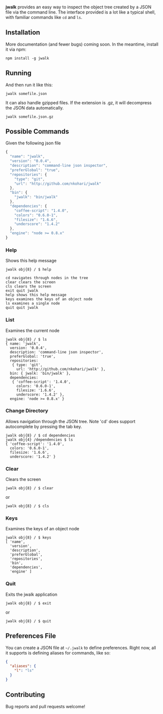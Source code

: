 **jwalk** provides an easy way to inspect the object tree created by a JSON file via the command line.
The interface provided is a lot like a typical shell, with familiar commands like `cd` and `ls`.

## Installation

More documentation (and fewer bugs) coming soon. In the meantime, install it via npm:

```
npm install -g jwalk
```

## Running
And then run it like this:

```
jwalk somefile.json
```

It can also handle gzipped files. If the extension is .gz, it will decompress the JSON data automatically.

```
jwalk somefile.json.gz
```

## Possible Commands

Given the following json file

````javascript
{
  "name": "jwalk",
  "version": "0.0.4",
  "description": "command-line json inspector",
  "preferGlobal": "true",
  "repositories": {
    "type": "git",
    "url": "http://github.com/nkohari/jwalk"
  },
  "bin": {
    "jwalk": "bin/jwalk"
  },
  "dependencies": {
    "coffee-script": "1.4.0",
    "colors": "0.6.0-1",
    "filesize": "1.6.6",
    "underscore": "1.4.2"
  },
  "engine": "node >= 0.8.x"
}
````

### Help

Shows this help message

```
jwalk obj{8} / $ help

cd navigates through nodes in the tree
clear clears the screen
cls clears the screen
exit quit jwalk
help shows this help message
keys examines the keys of an object node
ls examines a single node
quit quit jwalk
```

### List

Examines the current node

```
jwalk obj{8} / $ ls
{ name: 'jwalk',
  version: '0.0.4',
  description: 'command-line json inspector',
  preferGlobal: 'true',
  repositories: 
   { type: 'git',
     url: 'http://github.com/nkohari/jwalk' },
  bin: { jwalk: 'bin/jwalk' },
  dependencies: 
   { 'coffee-script': '1.4.0',
     colors: '0.6.0-1',
     filesize: '1.6.6',
     underscore: '1.4.2' },
  engine: 'node >= 0.8.x' }
```

### Change Directory

Allows navigation through the JSON tree. Note 'cd' does support autocomplete by pressing the tab key.

```
jwalk obj{8} / $ cd dependencies
jwalk obj{4} /dependencies $ ls
{ 'coffee-script': '1.4.0',
  colors: '0.6.0-1',
  filesize: '1.6.6',
  underscore: '1.4.2' }
```

### Clear

Clears the screen

```
jwalk obj{8} / $ clear
```
or

```
jwalk obj{8} / $ cls
```

### Keys

Examines the keys of an object node

```
jwalk obj{8} / $ keys
[ 'name',
  'version',
  'description',
  'preferGlobal',
  'repositories',
  'bin',
  'dependencies',
  'engine' ]
```

### Quit

Exits the jwalk application

```
jwalk obj{8} / $ exit
```
or

```
jwalk obj{8} / $ quit
```

## Preferences File

You can create a JSON file at `~/.jwalk` to define preferences. Right now, all it supports is defining aliases for commands, like so:

```json
{
  "aliases": {
    "l": "ls"
  }
}
```

## Contributing

Bug reports and pull requests welcome!
